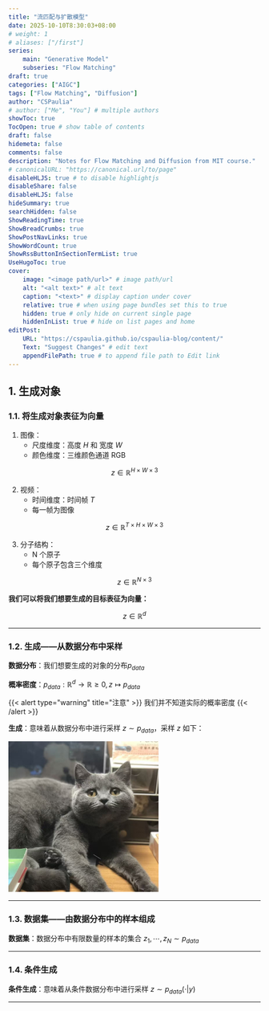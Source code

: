 ```yaml
---
title: "流匹配与扩散模型"
date: 2025-10-10T8:30:03+08:00
# weight: 1
# aliases: ["/first"]
series:
    main: "Generative Model"
    subseries: "Flow Matching"
draft: true
categories: ["AIGC"]
tags: ["Flow Matching", "Diffusion"]
author: "CSPaulia"
# author: ["Me", "You"] # multiple authors
showToc: true
TocOpen: true # show table of contents
draft: false
hidemeta: false
comments: false
description: "Notes for Flow Matching and Diffusion from MIT course."
# canonicalURL: "https://canonical.url/to/page"
disableHLJS: true # to disable highlightjs
disableShare: false
disableHLJS: false
hideSummary: true
searchHidden: false
ShowReadingTime: true
ShowBreadCrumbs: true
ShowPostNavLinks: true
ShowWordCount: true
ShowRssButtonInSectionTermList: true
UseHugoToc: true
cover:
    image: "<image path/url>" # image path/url
    alt: "<alt text>" # alt text
    caption: "<text>" # display caption under cover
    relative: true # when using page bundles set this to true
    hidden: true # only hide on current single page
    hiddenInList: true # hide on list pages and home
editPost:
    URL: "https://cspaulia.github.io/cspaulia-blog/content/"
    Text: "Suggest Changes" # edit text
    appendFilePath: true # to append file path to Edit link
---
```


## 1. 生成对象

### 1.1. 将生成对象表征为向量

1. 图像：
    - 尺度维度：高度 $H$ 和 宽度 $W$
    - 颜色维度：三维颜色通道 RGB

$$
z \in \mathbb{R}^{H \times W \times 3}
$$

2. 视频：
    - 时间维度：时间帧 $T$
    - 每一帧为图像

$$
z \in \mathbb{R}^{T \times H \times W \times 3}
$$

3. 分子结构：
    - N 个原子
    - 每个原子包含三个维度
  
$$
z \in \mathbb{R}^{N \times 3}
$$

**我们可以将我们想要生成的目标表征为向量：**

$$
z \in \mathbb{R}^{d}
$$

---

### 1.2. 生成——从数据分布中采样

**数据分布**：我们想要生成的对象的分布$p_{data}$

**概率密度**：$p_{data}: \mathbb{R}^d \to \mathbb{R} \ge 0, z \mapsto p_{data}$

{{< alert type="warning" title="注意" >}}
我们并不知道实际的概率密度
{{< /alert >}}

**生成**：意味着从数据分布中进行采样 $z \sim p_{data}$，采样 $z$ 如下：

<img src="Bao.jpg" alt="Baobao" width="300"/>

---

### 1.3. 数据集——由数据分布中的样本组成

**数据集**：数据分布中有限数量的样本的集合 $z_1, \cdots, z_N \sim p_{data}$

---

### 1.4. 条件生成

**条件生成**：意味着从条件数据分布中进行采样 $z \sim p_{data}(\cdot | y)$

---